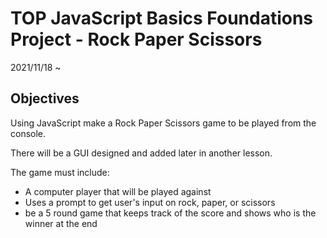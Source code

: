 # TOP JavaScript Basics Foundations Project - Rock Paper Scissors
2021/11/18 ~

## Objectives

Using JavaScript make a Rock Paper Scissors game to be played from the console.

There will be a GUI designed and added later in another lesson.

The game must include:
- A computer player that will be played against
- Uses a prompt to get user's input on rock, paper, or scissors
- be a 5 round game that keeps track of the score and shows who is the winner at the end